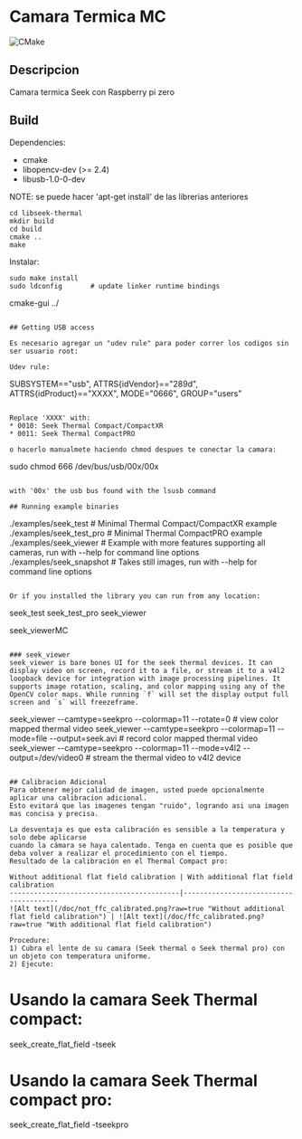 # Camara Termica MC

![CMake](https://github.com/OpenThermal/libseek-thermal/workflows/CMake/badge.svg?branch=master)

## Descripcion

Camara termica Seek con Raspberry pi zero

## Build

Dependencies:
* cmake
* libopencv-dev (>= 2.4)
* libusb-1.0-0-dev

NOTE: se puede hacer 'apt-get install' de las librerias anteriores

```
cd libseek-thermal
mkdir build
cd build
cmake ..
make
```

Instalar:

```
sudo make install
sudo ldconfig       # update linker runtime bindings

```
cmake-gui ../
```

## Getting USB access

Es necesario agregar un "udev rule" para poder correr los codigos sin ser usuario root:

Udev rule:

```
SUBSYSTEM=="usb", ATTRS{idVendor}=="289d", ATTRS{idProduct}=="XXXX", MODE="0666", GROUP="users"
```

Replace 'XXXX' with:
* 0010: Seek Thermal Compact/CompactXR
* 0011: Seek Thermal CompactPRO

o hacerlo manualmete haciendo chmod despues te conectar la camara:

```
sudo chmod 666 /dev/bus/usb/00x/00x
```

with '00x' the usb bus found with the lsusb command

## Running example binaries

```
./examples/seek_test       # Minimal Thermal Compact/CompactXR example
./examples/seek_test_pro   # Minimal Thermal CompactPRO example
./examples/seek_viewer     # Example with more features supporting all cameras, run with --help for command line options
./examples/seek_snapshot   # Takes still images, run with --help for command line options
```

Or if you installed the library you can run from any location:

```
seek_test
seek_test_pro
seek_viewer

seek_viewerMC

```

### seek_viewer
seek_viewer is bare bones UI for the seek thermal devices. It can display video on screen, record it to a file, or stream it to a v4l2 loopback device for integration with image processing pipelines. It supports image rotation, scaling, and color mapping using any of the OpenCV color maps. While running `f` will set the display output full screen and `s` will freezeframe.

```
seek_viewer --camtype=seekpro --colormap=11 --rotate=0                          # view color mapped thermal video
seek_viewer --camtype=seekpro --colormap=11 --mode=file --output=seek.avi       # record color mapped thermal video
seek_viewer --camtype=seekpro --colormap=11 --mode=v4l2 --output=/dev/video0    # stream the thermal video to v4l2 device
```

## Calibracion Adicional
Para obtener mejor calidad de imagen, usted puede opcionalmente aplicar una calibracion adicional.
Esto evitará que las imagenes tengan "ruido", logrando asi una imagen mas concisa y precisa.

La desventaja es que esta calibración es sensible a la temperatura y solo debe aplicarse
cuando la cámara se haya calentado. Tenga en cuenta que es posible que deba volver a realizar el procedimiento con el tiempo.
Resultado de la calibración en el Thermal Compact pro:

Without additional flat field calibration | With additional flat field calibration
------------------------------------------|---------------------------------------
![Alt text](/doc/not_ffc_calibrated.png?raw=true "Without additional flat field calibration") | ![Alt text](/doc/ffc_calibrated.png?raw=true "With additional flat field calibration")

Procedure:
1) Cubra el lente de su camara (Seek thermal o Seek thermal pro) con un objeto con temperatura uniforme.
2) Ejecute:
```
# Usando la camara Seek Thermal compact:
seek_create_flat_field -tseek

# Usando la camara Seek Thermal compact pro:
seek_create_flat_field -tseekpro

```
